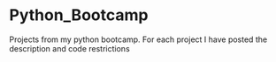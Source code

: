# Python_Bootcamp
Projects from my python bootcamp.
For each project I have posted the description and code restrictions

